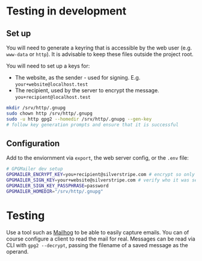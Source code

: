 # Testing in development

## Set up

You will need to generate a keyring that is accessible by the web user (e.g. `www-data` or `http`).
It is advisable to keep these files outside the project root.

You will need to set up a keys for:
 - The website, as the sender - used for signing. E.g. `your+website@localhost.test`
 - The recipient, used by the server to encrypt the message. `you+recipient@localhost.test`


```sh
mkdir /srv/http/.gnupg
sudo chown http /srv/http/.gnupg
sudo -u http gpg2 --homedir /srv/http/.gnupg --gen-key
# follow key generation prompts and ensure that it is successful
```
## Configuration

Add to the enviornment via `export`, the web server config, or the `.env` file:

```sh
# GPGMailer dev setup
GPGMAILER_ENCRYPT_KEY=you+recipient@silverstripe.com # encrypt so only recipient can read
GPGMAILER_SIGN_KEY=your+website@silverstripe.com # verify who it was sent from
GPGMAILER_SIGN_KEY_PASSPHRASE=password
GPGMAILER_HOMEDIR="/srv/http/.gnupg"
```

# Testing

Use a tool such as [Mailhog](https://github.com/mailhog/MailHog/releases/tag/v1.0.0) to be able to easily capture emails.
You can of course configure a client to read the mail for real.
Messages can be read via CLI with `gpg2 --decrypt`, passing the filename of a saved message as the operand.
